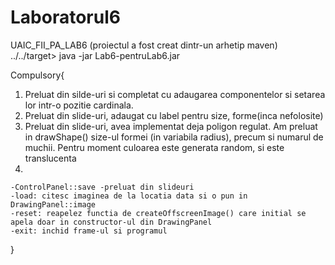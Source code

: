 # Laboratorul6
UAIC_FII_PA_LAB6
(proiectul a fost creat dintr-un arhetip maven)
../../target> java -jar Lab6-pentruLab6.jar


Compulsory{
  1. Preluat din silde-uri si completat cu adaugarea componentelor si setarea lor intr-o pozitie cardinala.
  2. Preluat din slide-uri, adaugat cu label pentru size, forme(inca nefolosite)
  3. Preluat din slide-uri, avea implementat deja poligon regulat. Am preluat in drawShape() size-ul formei (in variabila radius), precum si numarul de muchii. Pentru moment culoarea este generata random, si este translucenta
  4. 
    -ControlPanel::save -preluat din slideuri
    -load: citesc imaginea de la locatia data si o pun in DrawingPanel::image
    -reset: reapelez functia de createOffscreenImage() care initial se apela doar in constructor-ul din DrawingPanel
    -exit: inchid frame-ul si programul
}
